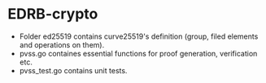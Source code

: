 # EDRB-crypto
* Folder ed25519 contains curve25519's definition (group, filed elements and operations on them).
* pvss.go containes essential functions for proof generation, verification etc.
* pvss_test.go contains unit tests.
